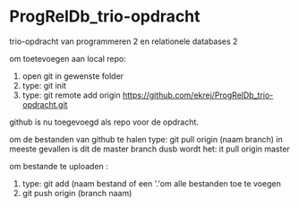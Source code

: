 # ProgRelDb_trio-opdracht
trio-opdracht van programmeren 2 en relationele databases 2

om toetevoegen aan local repo:

  1. open git in gewenste folder
  2. type: git init
  3. type: git remote add origin https://github.com/ekrej/ProgRelDb_trio-opdracht.git

github is nu toegevoegd als repo voor de opdracht.

om de bestanden van github te halen type: git pull origin (naam branch)
in meeste gevallen is dit de master branch dusb wordt het: it pull origin master

om bestande te uploaden :
  1. type: git add (naam bestand of een '.'om alle bestanden toe te voegen
  2. git push origin (branch naam)
